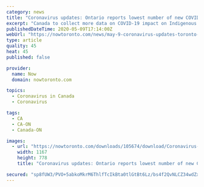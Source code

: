 ```yaml
---
category: news
title: "Coronavirus updates: Ontario reports lowest number of new COVID-19 cases in a month; Comic book stores to host fundraiser"
excerpt: "Canada to collect more data on COVID-19 impact on Indigenous people. Federal officials are concerned that COVID-19 is starting to spread to remote Indigenous communities."
publishedDateTime: 2020-05-09T17:14:00Z
webUrl: "https://nowtoronto.com/news/may-9-coronavirus-updates-toronto-news/"
type: article
quality: 45
heat: 45
published: false

provider:
  name: Now
  domain: nowtoronto.com

topics:
  - Coronavirus in Canada
  - Coronavirus

tags:
  - CA
  - CA-ON
  - Canada-ON

images:
  - url: "https://nowtoronto.com/downloads/105674/download/Coronavirus-2020-that%20time%20I%20held%20your%20hand.jpg?cb=b302bb9625545d04c75c7ecccd9e8d82&w=1200"
    width: 1167
    height: 778
    title: "Coronavirus updates: Ontario reports lowest number of new COVID-19 cases in a month; Comic book stores to host fundraiser"

secured: "sp8fUW3/PVO+5abkoMkrM6ThlfTcIkBta0tlGtBt6Lz/bs4f2QvNLCZ34wdZx5MffjjXAFfz1ai+uQvAJcJEsznmh1kGr1G8mwlFaiWOrwdFR+5KpMf7zNdTdotRrqZYgJtSGIPsnfohQikpZx+iRGoYe012xHzfgHVxz2NR5/NudYY1ziXzi3NkYE72MaeIx/jyW9jiox9DQ+QxlKBXR3k7skgPxR/r5q80DL4DSfggFNjfTbiY4aDC0rfZRDr0Dp4+RaHSYbtNfjJ5l5YwQxBRUdMFC2Xd2ma4OixpCcbvLpWFKh9hytlI4kHUsqTHm88F17uxBbkzYEy+UNLFCHbeT3WLoSU/0Ff6cxlaG3gr3S+GuBZusEB02L0qLq5crP1heHppOi441ouRHL5/16yKs9LB3/wAfoIewqa6rV/pFOkdt0GS3uVN21oV9RyftJAL6gLBt8VWGUbIHh7r9MExzsS+TofEh1+q5dB6ut0=;IeDeSTgoD5+MAhgSThwTHg=="
---
```


